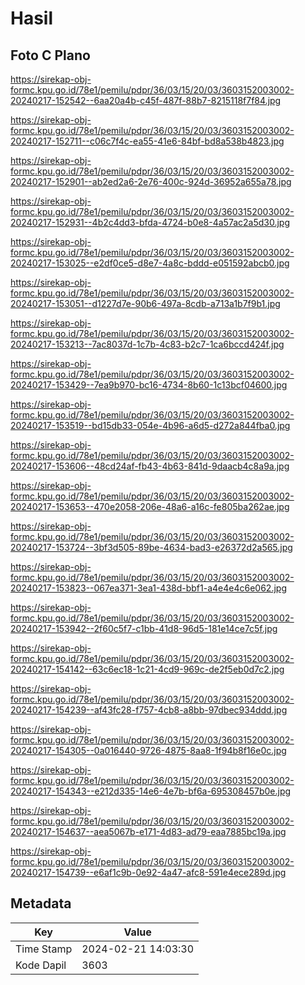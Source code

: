 # Hasil

## Foto C Plano

https://sirekap-obj-formc.kpu.go.id/78e1/pemilu/pdpr/36/03/15/20/03/3603152003002-20240217-152542--6aa20a4b-c45f-487f-88b7-8215118f7f84.jpg

https://sirekap-obj-formc.kpu.go.id/78e1/pemilu/pdpr/36/03/15/20/03/3603152003002-20240217-152711--c06c7f4c-ea55-41e6-84bf-bd8a538b4823.jpg

https://sirekap-obj-formc.kpu.go.id/78e1/pemilu/pdpr/36/03/15/20/03/3603152003002-20240217-152901--ab2ed2a6-2e76-400c-924d-36952a655a78.jpg

https://sirekap-obj-formc.kpu.go.id/78e1/pemilu/pdpr/36/03/15/20/03/3603152003002-20240217-152931--4b2c4dd3-bfda-4724-b0e8-4a57ac2a5d30.jpg

https://sirekap-obj-formc.kpu.go.id/78e1/pemilu/pdpr/36/03/15/20/03/3603152003002-20240217-153025--e2df0ce5-d8e7-4a8c-bddd-e051592abcb0.jpg

https://sirekap-obj-formc.kpu.go.id/78e1/pemilu/pdpr/36/03/15/20/03/3603152003002-20240217-153051--d1227d7e-90b6-497a-8cdb-a713a1b7f9b1.jpg

https://sirekap-obj-formc.kpu.go.id/78e1/pemilu/pdpr/36/03/15/20/03/3603152003002-20240217-153213--7ac8037d-1c7b-4c83-b2c7-1ca6bccd424f.jpg

https://sirekap-obj-formc.kpu.go.id/78e1/pemilu/pdpr/36/03/15/20/03/3603152003002-20240217-153429--7ea9b970-bc16-4734-8b60-1c13bcf04600.jpg

https://sirekap-obj-formc.kpu.go.id/78e1/pemilu/pdpr/36/03/15/20/03/3603152003002-20240217-153519--bd15db33-054e-4b96-a6d5-d272a844fba0.jpg

https://sirekap-obj-formc.kpu.go.id/78e1/pemilu/pdpr/36/03/15/20/03/3603152003002-20240217-153606--48cd24af-fb43-4b63-841d-9daacb4c8a9a.jpg

https://sirekap-obj-formc.kpu.go.id/78e1/pemilu/pdpr/36/03/15/20/03/3603152003002-20240217-153653--470e2058-206e-48a6-a16c-fe805ba262ae.jpg

https://sirekap-obj-formc.kpu.go.id/78e1/pemilu/pdpr/36/03/15/20/03/3603152003002-20240217-153724--3bf3d505-89be-4634-bad3-e26372d2a565.jpg

https://sirekap-obj-formc.kpu.go.id/78e1/pemilu/pdpr/36/03/15/20/03/3603152003002-20240217-153823--067ea371-3ea1-438d-bbf1-a4e4e4c6e062.jpg

https://sirekap-obj-formc.kpu.go.id/78e1/pemilu/pdpr/36/03/15/20/03/3603152003002-20240217-153942--2f60c5f7-c1bb-41d8-96d5-181e14ce7c5f.jpg

https://sirekap-obj-formc.kpu.go.id/78e1/pemilu/pdpr/36/03/15/20/03/3603152003002-20240217-154142--63c6ec18-1c21-4cd9-969c-de2f5eb0d7c2.jpg

https://sirekap-obj-formc.kpu.go.id/78e1/pemilu/pdpr/36/03/15/20/03/3603152003002-20240217-154239--af43fc28-f757-4cb8-a8bb-97dbec934ddd.jpg

https://sirekap-obj-formc.kpu.go.id/78e1/pemilu/pdpr/36/03/15/20/03/3603152003002-20240217-154305--0a016440-9726-4875-8aa8-1f94b8f16e0c.jpg

https://sirekap-obj-formc.kpu.go.id/78e1/pemilu/pdpr/36/03/15/20/03/3603152003002-20240217-154343--e212d335-14e6-4e7b-bf6a-695308457b0e.jpg

https://sirekap-obj-formc.kpu.go.id/78e1/pemilu/pdpr/36/03/15/20/03/3603152003002-20240217-154637--aea5067b-e171-4d83-ad79-eaa7885bc19a.jpg

https://sirekap-obj-formc.kpu.go.id/78e1/pemilu/pdpr/36/03/15/20/03/3603152003002-20240217-154739--e6af1c9b-0e92-4a47-afc8-591e4ece289d.jpg


## Metadata

| Key        | Value               |
| ---------- | ------------------- |
| Time Stamp | 2024-02-21 14:03:30 |
| Kode Dapil | 3603                |



